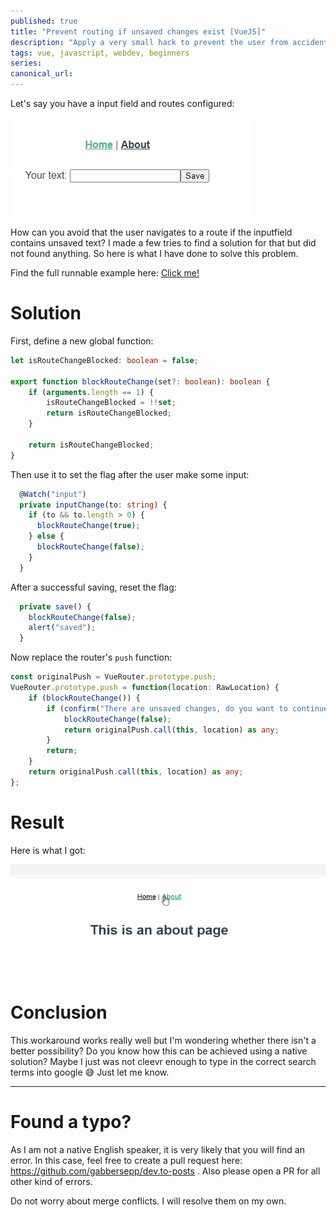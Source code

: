 ```yaml
---
published: true
title: "Prevent routing if unsaved changes exist [VueJS]"
description: "Apply a very small hack to prevent the user from accidentally switching to another page without saving changes [VueJS]"
tags: vue, javascript, webdev, beginners
series:
canonical_url:
---
```


Let's say you have a input field and routes configured:

![](./assets/form.jpg)

How can you avoid that the user navigates to a route if the inputfield contains unsaved text? I made a few tries to find a solution for that but did not found anything. So here is what I have done to solve this problem.

Find the full runnable example here: [Click me!](https://github.com/gabbersepp/dev.to-posts/tree/master/blog-posts/vuejs-avoid-routes/code/example)

# Solution
First, define a new global function:

```ts
let isRouteChangeBlocked: boolean = false;

export function blockRouteChange(set?: boolean): boolean {
    if (arguments.length == 1) {
        isRouteChangeBlocked = !!set;
        return isRouteChangeBlocked;
    }

    return isRouteChangeBlocked;
}

```

Then use it to set the flag after the user make some input:

```ts
  @Watch("input")
  private inputChange(to: string) {
    if (to && to.length > 0) {
      blockRouteChange(true);
    } else {
      blockRouteChange(false);
    }
  }
```

After a successful saving, reset the flag:

```ts
  private save() {
    blockRouteChange(false);
    alert("saved");
  }
```

Now replace the router's `push` function:

```ts
const originalPush = VueRouter.prototype.push;
VueRouter.prototype.push = function(location: RawLocation) {
    if (blockRouteChange()) {
        if (confirm("There are unsaved changes, do you want to continue?")) {
            blockRouteChange(false);
            return originalPush.call(this, location) as any;
        }
        return;
    }
    return originalPush.call(this, location) as any;
};
```

# Result
Here is what I got:

![](./assets/vuejs-route.gif)

# Conclusion
This workaround works really well but I'm wondering whether there isn't a better possibility? Do you know how this can be achieved using a native solution? Maybe I just was not cleevr enough to type in the correct search terms into google :sweat_smile: Just let me know.

----

# Found a typo?
As I am not a native English speaker, it is very likely that you will find an error. In this case, feel free to create a pull request here: https://github.com/gabbersepp/dev.to-posts . Also please open a PR for all other kind of errors.

Do not worry about merge conflicts. I will resolve them on my own. 
